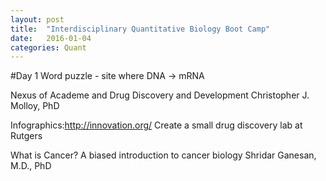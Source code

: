 ```yaml
---
layout: post
title:  "Interdisciplinary Quantitative Biology Boot Camp"
date:   2016-01-04
categories: Quant
---
```

#Day 1
Word puzzle - site where DNA -> mRNA

Nexus of Academe and Drug Discovery and Development
Christopher J. Molloy, PhD

Infographics:http://innovation.org/
Create a small drug discovery lab at Rutgers

What is Cancer? A biased introduction to cancer biology
Shridar Ganesan, M.D., PhD
